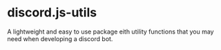 # discord.js-utils
A lightweight and easy to use package eith utility functions that you may need when developing a discord bot.
